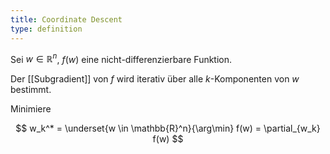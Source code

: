 ```yaml
---
title: Coordinate Descent
type: definition
---
```


Sei $w \in \mathbb{R}^n$, $f(w)$ eine nicht-differenzierbare Funktion.

Der [[Subgradient]] von $f$ wird iterativ über alle $k$-Komponenten von $w$ bestimmt.

Minimiere

$$
	w_k^* = \underset{w \in \mathbb{R}^n}{\arg\min} f(w) = \partial_{w_k} f(w)
$$